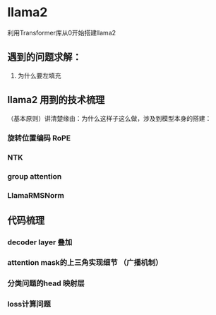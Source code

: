 # llama2
利用Transformer库从0开始搭建llama2
## 遇到的问题求解：
1. 为什么要左填充
## llama2 用到的技术梳理
（基本原则）讲清楚缘由：为什么这样子这么做，涉及到模型本身的搭建：
### 旋转位置编码 RoPE
### NTK
### group attention
### LlamaRMSNorm
## 代码梳理
### decoder layer 叠加
### attention mask的上三角实现细节 （广播机制）
### 分类问题的head 映射层
### loss计算问题
